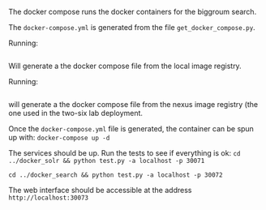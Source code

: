 The docker compose runs the docker containers for the biggroum search.

The `docker-compose.yml` is generated from the file `get_docker_compose.py`.

Running:
``` python get_docker_compose.py
```
Will generate a the docker compose file from the local image registry.

Running:
``` python get_docker_compose.py -r
```
will generate a the docker compose file from the nexus image registry (the one
used in the two-six lab deployment.

Once the `docker-compose.yml` file is generated, the container can be spun up
with:
```docker-compose up -d```

The services should be up. Run the tests to see if everything is ok:
```cd ../docker_solr && python test.py -a localhost -p 30071```

```cd ../docker_search && python test.py -a localhost -p 30072```

The web interface should be accessible at the address `http://localhost:30073`

